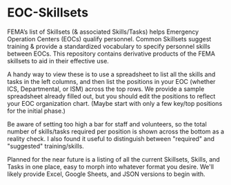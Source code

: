 # EOC-Skillsets
FEMA’s list of Skillsets (& associated Skills/Tasks) helps Emergency Operation Centers (EOCs) qualify personnel. 
Common Skillsets suggest training & provide a standardized vocabulary to specify personnel skills between EOCs. 
This repository contains derivative products of the FEMA skillsets to aid in their effective use.

A handy way to view these is to use a spreadsheet to list all the skills and tasks in the left columns, and then list the positions in your EOC (whether ICS, Departmental, or ISM) across the top rows. We provide a sample spreadsheet already filled out, but you should edit the positions to reflect your EOC organization chart. (Maybe start with only a few key/top positions for the initial phase.)

Be aware of setting too high a bar for staff and volunteers, so the total number of skills/tasks required per position is shown across the bottom as a reality check. I also found it useful to distinguish between "required" and "suggested" training/skills.

Planned for the near future is a listing of all the current Skillsets, Skills, and Tasks in one place, easy to morph into whatever format you desire. We'll likely provide Excel, Google Sheets, and JSON versions to begin with.

